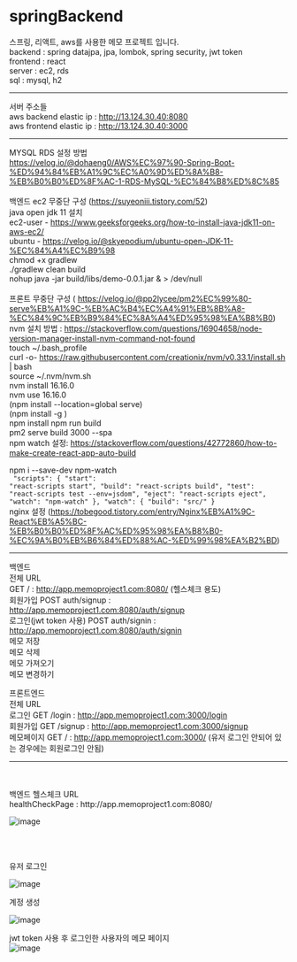 # springBackend
스프링, 리액트, aws를 사용한 메모 프로젝트 입니다.<br>
backend : spring datajpa, jpa, lombok, spring security, jwt token<br>
frontend : react <br>
server : ec2, rds<br>
sql : mysql, h2
<hr>

서버 주소들<br>
aws backend elastic ip : http://13.124.30.40:8080<br>
aws frontend elastic ip : http://13.124.30.40:3000<br>
<hr>

MYSQL RDS 설정 방법<br>
https://velog.io/@dohaeng0/AWS%EC%97%90-Spring-Boot-%ED%94%84%EB%A1%9C%EC%A0%9D%ED%8A%B8-%EB%B0%B0%ED%8F%AC-1-RDS-MySQL-%EC%84%B8%ED%8C%85<br>
<br>
백엔드 ec2 무중단 구성 (https://suyeoniii.tistory.com/52)<br>
java open jdk 11 설치<br>
ec2-user - https://www.geeksforgeeks.org/how-to-install-java-jdk11-on-aws-ec2/<br>
ubuntu - https://velog.io/@skyepodium/ubuntu-open-JDK-11-%EC%84%A4%EC%B9%98<br>
chmod +x gradlew <br>
./gradlew clean build<br>
nohup java -jar build/libs/demo-0.0.1.jar & > /dev/null<br>
<br>
프론트 무중단 구성 ( https://velog.io/@pp2lycee/pm2%EC%99%80-serve%EB%A1%9C-%EB%AC%B4%EC%A4%91%EB%8B%A8-%EC%84%9C%EB%B9%84%EC%8A%A4%ED%95%98%EA%B8%B0)<br>
nvm 설치 방법 : https://stackoverflow.com/questions/16904658/node-version-manager-install-nvm-command-not-found <br>
touch ~/.bash_profile<br>
curl -o- https://raw.githubusercontent.com/creationix/nvm/v0.33.1/install.sh | bash<br>
source ~/.nvm/nvm.sh<br>
nvm install 16.16.0<br>
nvm use 16.16.0<br>
(npm install --location=global serve)<br>
(npm install -g )<br>
npm install
npm run build<br>
pm2 serve build 3000 --spa<br>
npm watch 설정: https://stackoverflow.com/questions/42772860/how-to-make-create-react-app-auto-build<br>

npm i --save-dev npm-watch<br>
<code>
  "scripts": {
    "start": "react-scripts start",
    "build": "react-scripts build",
    "test": "react-scripts test --env=jsdom",
    "eject": "react-scripts eject",
    "watch": "npm-watch"
  },
  "watch": {
    "build": "src/"
  }
</code>
<br>
nginx 설정 (https://tobegood.tistory.com/entry/Nginx%EB%A1%9C-React%EB%A5%BC-%EB%B0%B0%ED%8F%AC%ED%95%98%EA%B8%B0-%EC%9A%B0%EB%B6%84%ED%88%AC-%ED%99%98%EA%B2%BD)<br>

<hr>


백엔드 <br>
전체 URL<br>
GET / : http://app.memoproject1.com:8080/ (헬스체크 용도)<br>
회원가입 POST auth/signup : http://app.memoproject1.com:8080/auth/signup<br>
로그인(jwt token 사용) POST auth/signin : http://app.memoproject1.com:8080/auth/signin <br>
메모 저장 <br>
메모 삭제 <br>
메모 가져오기 <br>
메모 변경하기 <br>

프론트엔드<br>
전체 URL<br>
로그인 GET /login    : http://app.memoproject1.com:3000/login<br>
회원가입 GET /signup : http://app.memoproject1.com:3000/signup<br>
메모페이지 GET /     : http://app.memoproject1.com:3000/ (유저 로그인 안되어 있는 경우에는 회원로그인 안됨)<br>

<hr>
<br>
<br>
백엔드 헬스체크 URL <br>
healthCheckPage : http://app.memoproject1.com:8080/ <br>

![image](https://github.com/sunggun1/springBackend/assets/17981550/503cd878-c24a-4475-b357-72c59f181705)

<br>
<br>

유저 로그인<br>

![image](https://github.com/sunggun1/springBackend/assets/17981550/8a5d5517-c9e1-48a5-831f-0b866569c82d) <br>

계정 생성<br>

![image](https://github.com/sunggun1/springBackend/assets/17981550/2a9e068a-245e-4c82-be3f-91d540dc1735) <br>

jwt token 사용 후 로그인한 사용자의 메모 페이지<br>
![image](https://github.com/sunggun1/springBackend/assets/17981550/f512f4c9-1bd1-40c1-9814-44bb42de71d8) <br>

















